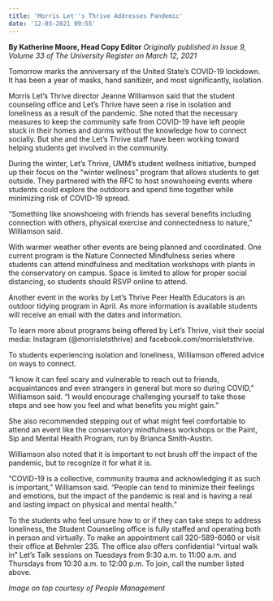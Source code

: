 ```yaml
---
title: 'Morris Let''s Thrive Addresses Pandemic'
date: '12-03-2021 09:55'
---
```


**By Katherine Moore, Head Copy Editor** _Originally published in Issue 9, Volume 33 of The University Register on March 12, 2021_

Tomorrow marks the anniversary of the United State’s COVID-19 lockdown. It has been a year of masks, hand sanitizer, and most significantly, isolation.

Morris Let’s Thrive director Jeanne Williamson said that the student counseling office and Let’s Thrive have seen a rise in isolation and loneliness as a result of the pandemic. She noted that the necessary measures to keep the community safe from COVID-19 have left people stuck in their homes and dorms without the knowledge how to connect socially. But she and the Let’s Thrive staff have been working toward helping students get involved in the community.

During the winter, Let’s Thrive, UMM’s student wellness initiative, bumped up their focus on the “winter wellness” program that allows students to get outside. They partnered with the RFC to host snowshoeing events where students could explore the outdoors and spend time together while minimizing risk of COVID-19 spread.

“Something like snowshoeing with friends has several benefits including connection with others, physical exercise and connectedness to nature,” Williamson said.

With warmer weather other events are being planned and coordinated. One current program is the Nature Connected Mindfulness series where students can attend mindfulness and meditation workshops with plants in the conservatory on campus. Space is limited to allow for proper social distancing, so students should RSVP online to attend.

Another event in the works by Let’s Thrive Peer Health Educators is an outdoor tidying program in April. As more information is available students will receive an email with the dates and information.

To learn more about programs being offered by Let’s Thrive, visit their social media: Instagram (@morrisletsthrive) and facebook.com/morrisletsthrive.

To students experiencing isolation and loneliness, Williamson offered advice on ways to connect.

“I know it can feel scary and vulnerable to reach out to friends, acquaintances and even strangers in general but more so during COVID,” Williamson said. “I would encourage challenging yourself to take those steps and see how you feel and what benefits you might gain.”

She also recommended stepping out of what might feel comfortable to attend an event like the conservatory mindfulness workshops or the Paint, Sip and Mental Health Program, run by Brianca Smith-Austin.

Williamson also noted that it is important to not brush off the impact of the pandemic, but to recognize it for what it is. 

“COVID-19 is a collective, community trauma and acknowledging it as such is important,” Williamson said. “People can tend to minimize their feelings and emotions,
but the impact of the pandemic is real and is having a real and lasting impact on physical and mental health.”

To the students who feel unsure how to or if they can take steps to address loneliness, the Student Counseling office is fully staffed and operating both in person and virtually. To make an appointment call 320-589-6060 or visit their office at Behmler 235. The office also offers confidential “virtual walk in” Let’s Talk sessions on Tuesdays from 9:30 a.m. to 11:00 a.m. and Thursdays from 10:30 a.m. to 12:00 p.m. To join, call the number listed above.

_Image on top courtesy of People Management_